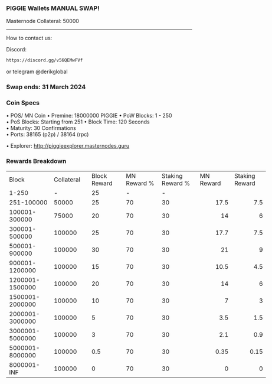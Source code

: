 ### PIGGIE Wallets   MANUAL SWAP! 

Masternode Collateral: 50000

------

How to contact us:

Discord: 
```bash
https://discord.gg/v56QEMwFVf
```

or telegram @derikglobal
### Swap ends: 31 March 2024

### Coin Specs

• POS/ MN Coin
• Premine: 18000000 PIGGIE
• PoW Blocks: 1 - 250  
• PoS Blocks: Starting from 251
• Block Time: 120 Seconds    
• Maturity: 30 Confirmations  
• Ports: 38165 (p2p) / 38164 (rpc)

• Explorer: http://piggieexplorer.masternodes.guru


### Rewards Breakdown
<table border=0 cellpadding=0 cellspacing=0 width=701 class=xl6553517252
 style='border-collapse:collapse;table-layout:fixed;width:528pt'>
 <col class=xl6553517252 width=139 style='mso-width-source:userset;mso-width-alt:
 4785;width:104pt'>
 <col class=xl6553517252 width=107 span=2 style='mso-width-source:userset;
 mso-width-alt:3702;width:81pt'>
 <col class=xl6553517252 width=134 style='mso-width-source:userset;mso-width-alt:
 4608;width:100pt'>
 <col class=xl6553517252 width=107 span=2 style='mso-width-source:userset;
 mso-width-alt:3702;width:81pt'>
 <tr height=21 style='mso-height-source:userset;height:15.75pt'>
  <td height=21 class=xl6317252 width=150 style='height:15.75pt;width:104pt'>Block</td>
  <td class=xl6317252 width=107 style='width:81pt'>Collateral</td>
  <td class=xl6317252 width=107 style='width:81pt'>Block Reward</td>
  <td class=xl6317252 width=107 style='width:81pt'>MN Reward %</td>
  <td class=xl6317252 width=134 style='width:100pt'>Staking Reward %</td>
  <td class=xl6317252 width=107 style='width:81pt'>MN Reward</td>
  <td class=xl6317252 width=107 style='width:81pt'>Staking Reward</td>
 </tr>
 <tr height=21 style='mso-height-source:userset;height:15.75pt'>
  <td height=21 class=xl6417252 style='height:15.75pt'>1-250</td>
  <td class=xl6517252>-</td>
  <td class=xl6517252>25</td>
  <td class=xl6617252>-</td>
  <td class=xl6617252>-</td>
  <td class=xl6717252></td>
  <td class=xl6553517252></td>
 </tr>
 <tr height=21 style='mso-height-source:userset;height:15.75pt'>
  <td height=21 class=xl6417252 style='height:15.75pt'>251-100000</td>
  <td class=xl6517252>50000</td>
  <td class=xl6617252>25</td>
  <td class=xl6617252>70</td>
  <td class=xl6617252>30</td>
  <td class=xl6717252 align=right>17.5</td>
  <td class=xl6817252 align=right>7.5</td>
 </tr>
 <tr height=21 style='mso-height-source:userset;height:15.75pt'>
  <td height=21 class=xl6417252 style='height:15.75pt'>100001-300000</td>
  <td class=xl6517252>75000</td>
  <td class=xl6617252>20</td>
  <td class=xl6617252>70</td>
  <td class=xl6617252>30</td>
  <td class=xl6717252 align=right>14</td>
  <td class=xl6817252 align=right>6</td>
 </tr>
  <tr height=21 style='mso-height-source:userset;height:15.75pt'>
  <td height=21 class=xl6417252 style='height:15.75pt'>300001-500000</td>
  <td class=xl6517252>100000</td>
  <td class=xl6617252>25</td>
  <td class=xl6617252>70</td>
  <td class=xl6617252>30</td>
  <td class=xl6717252 align=right>17.7</td>
  <td class=xl6817252 align=right>7.5</td>
 </tr>
  <tr height=21 style='mso-height-source:userset;height:15.75pt'>
  <td height=21 class=xl6417252 style='height:15.75pt'>500001-900000</td>
  <td class=xl6517252>100000</td>
  <td class=xl6617252>30</td>
  <td class=xl6617252>70</td>
  <td class=xl6617252>30</td>
  <td class=xl6717252 align=right>21</td>
  <td class=xl6817252 align=right>9</td>
 </tr>
  <tr height=21 style='mso-height-source:userset;height:15.75pt'>
  <td height=21 class=xl6417252 style='height:15.75pt'>900001-1200000</td>
  <td class=xl6517252>100000</td>
  <td class=xl6617252>15</td>
  <td class=xl6617252>70</td>
  <td class=xl6617252>30</td>
  <td class=xl6717252 align=right>10.5</td>
  <td class=xl6817252 align=right>4.5</td>
  </tr>
  <tr height=21 style='mso-height-source:userset;height:15.75pt'>
  <td height=21 class=xl6417252 style='height:15.75pt'>1200001-1500000</td>
  <td class=xl6517252>100000</td>
  <td class=xl6617252>20</td>
  <td class=xl6617252>70</td>
  <td class=xl6617252>30</td>
  <td class=xl6717252 align=right>14</td>
  <td class=xl6817252 align=right>6</td>
  </tr>
  <tr height=21 style='mso-height-source:userset;height:15.75pt'>
  <td height=21 class=xl6417252 style='height:15.75pt'>1500001-2000000</td>
  <td class=xl6517252>100000</td>
  <td class=xl6617252>10</td>
  <td class=xl6617252>70</td>
  <td class=xl6617252>30</td>
  <td class=xl6717252 align=right>7</td>
  <td class=xl6817252 align=right>3</td>
  </tr>
  <tr height=21 style='mso-height-source:userset;height:15.75pt'>
  <td height=21 class=xl6417252 style='height:15.75pt'>2000001-3000000</td>
  <td class=xl6517252>100000</td>
  <td class=xl6617252>5</td>
  <td class=xl6617252>70</td>
  <td class=xl6617252>30</td>
  <td class=xl6717252 align=right>3.5</td>
  <td class=xl6817252 align=right>1.5</td>
  </tr>
  <tr height=21 style='mso-height-source:userset;height:15.75pt'>
  <td height=21 class=xl6417252 style='height:15.75pt'>3000001-5000000</td>
  <td class=xl6517252>100000</td>
  <td class=xl6617252>3</td>
  <td class=xl6617252>70</td>
  <td class=xl6617252>30</td>
  <td class=xl6717252 align=right>2.1</td>
  <td class=xl6817252 align=right>0.9</td>
  </tr>
  <tr height=21 style='mso-height-source:userset;height:15.75pt'>
  <td height=21 class=xl6417252 style='height:15.75pt'>5000001-8000000</td>
  <td class=xl6517252>100000</td>
  <td class=xl6617252>0.5</td>
  <td class=xl6617252>70</td>
  <td class=xl6617252>30</td>
  <td class=xl6717252 align=right>0.35</td>
  <td class=xl6817252 align=right>0.15</td>
  </tr>
  <tr height=21 style='mso-height-source:userset;height:15.75pt'>
  <td height=21 class=xl6417252 style='height:15.75pt'>8000001-INF</td>
  <td class=xl6517252>100000</td>
  <td class=xl6617252>0</td>
  <td class=xl6617252>70</td>
  <td class=xl6617252>30</td>
  <td class=xl6717252 align=right>0</td>
  <td class=xl6817252 align=right>0</td>
  </tr>
  </table>


